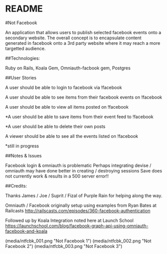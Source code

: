 # README
#Not Facebook 

An application that allows users to publish selected facebook events onto a secondary website.
The overall concept is to encapsulate content generated in facebook onto a 3rd party website where it may reach a more targetted audience.

##Technologies: 

Ruby on Rails, Koala Gem, Omniauth-facbook gem, Postgres

##User Stories

A user should be able to login to facebook via !facebook

A user should be able to see items from their facebook events on !facebook

A user should be able to view all items posted on !facebook

*A user should be able to save items from their event feed to !facebook

*A user should be able to delete their own posts

A viewer should be able to see all the events listed on !facebook


*still in progress

##Notes & Issues

Facebook login & omniauth is problematic
Perhaps integrating devise / omniauth may have done better in creating / destroying sessions
Save does not currently work & results in a 500 server error!!


##Credits:

Thanks James / Joe / Suprit / Fizal of Purple Rain for helping along the way.


Omniauth / Facebook originally setup using examples from 
Ryan Bates at Railcasts 
http://railscasts.com/episodes/360-facebook-authentication

Followed up by Koala Integration noted here at Launch School
https://launchschool.com/blog/facebook-graph-api-using-omniauth-facebook-and-koala

(media/ntfcbk_001.png "Not Facebook 1")
(media/ntfcbk_002.png "Not Facebook 2")
(media/ntfcbk_003.png "Not Facebook 3")



